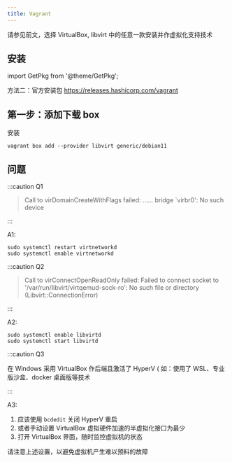 ```yaml
---
title: Vagrant
---
```


请参见前文，选择 VirtualBox, libvirt 中的任意一款安装并作虚拟化支持技术

## 安装

import GetPkg from '@theme/GetPkg';

<GetPkg name="vagrant" dnf winget />

方法二：官方安装包 https://releases.hashicorp.com/vagrant

## 第一步：添加下载 box

安装

    vagrant box add --provider libvirt generic/debian11

## 问题

:::caution Q1

> Call to virDomainCreateWithFlags failed: …… bridge `virbr0': No such device

:::

A1:

    sudo systemctl restart virtnetworkd
    sudo systemctl enable virtnetworkd

:::caution Q2

> Call to virConnectOpenReadOnly failed: Failed to connect socket to '/var/run/libvirt/virtqemud-sock-ro': No such file or directory (Libvirt::ConnectionError)

:::

A2:

```shell
sudo systemctl enable libvirtd
sudo systemctl start libvirtd
```

:::caution Q3

在 Windows 采用 VirtualBox 作后端且激活了 HyperV
( 如：使用了 WSL、专业版沙盒、docker 桌面版等技术

:::

A3:

1. 应该使用 `bcdedit` 关闭 HyperV 重启
2. 或者手动设置 VirtualBox 虚拟硬件加速的半虚拟化接口为最少
3. 打开 VirtualBox 界面，随时监控虚拟机的状态

请注意上述设置，以避免虚拟机产生难以预料的故障
